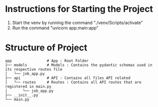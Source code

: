 # Instructions for Starting the Project
1. Start the venv by running the command  "./venv/Scripts/activate"
2. Run the command "uvicorn app.main:app"

# Structure of Project
    app                # App : Root Folder
    ├── models         # Models : Contains the pydantic schemas used in its respective routes file
    │   └── job_app.py
    ├── api            # API : Contains all files API related
    │   └── routes     # Routes : Contains all API routes that are registered in main.py
    │       └── job_app.py
    ├── __init__.py
    └── main.py